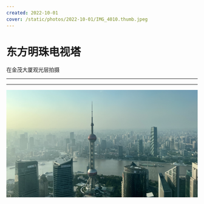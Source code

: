 ```yaml
---
created: 2022-10-01
cover: /static/photos/2022-10-01/IMG_4010.thumb.jpeg
---
```


# 东方明珠电视塔

在金茂大厦观光层拍摄

---

---

![](/static/photos/2022-10-01/IMG_4010.jpeg)
